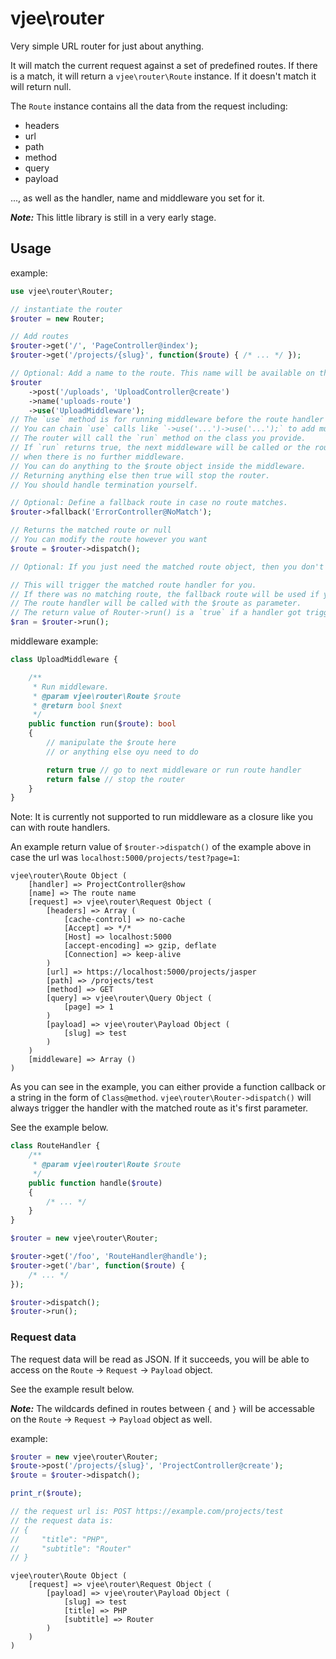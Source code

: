 # vjee\router

Very simple URL router for just about anything.

It will match the current request against a set of predefined routes.
If there is a match, it will return a `vjee\router\Route` instance.
If it doesn't match it will return null.

The `Route` instance contains all the data from the request including:

* headers
* url
* path
* method
* query
* payload

..., as well as the handler, name and middleware you set for it.

**_Note:_** This little library is still in a very early stage.

## Usage

example:

```php
use vjee\router\Router;

// instantiate the router
$router = new Router;

// Add routes
$router->get('/', 'PageController@index');
$router->get('/projects/{slug}', function($route) { /* ... */ });

// Optional: Add a name to the route. This name will be available on the route object.
$router
    ->post('/uploads', 'UploadController@create')
    ->name('uploads-route')
    ->use('UploadMiddleware');
// The `use` method is for running middleware before the route handler is called.
// You can chain `use` calls like `->use('...')->use('...');` to add multiple.
// The router will call the `run` method on the class you provide.
// If `run` returns true, the next middleware will be called or the route handler
// when there is no further middleware.
// You can do anything to the $route object inside the middleware.
// Returning anything else then true will stop the router.
// You should handle termination yourself.

// Optional: Define a fallback route in case no route matches.
$router->fallback('ErrorController@NoMatch');

// Returns the matched route or null
// You can modify the route however you want
$route = $router->dispatch();

// Optional: If you just need the matched route object, then you don't need this next method.

// This will trigger the matched route handler for you.
// If there was no matching route, the fallback route will be used if you defined it.
// The route handler will be called with the $route as parameter.
// The return value of Router->run() is a `true` if a handler got triggered, `false` if not.
$ran = $router->run();
```

middleware example:

```php
class UploadMiddleware {

    /**
     * Run middleware.
     * @param vjee\router\Route $route
     * @return bool $next
     */
    public function run($route): bool
    {
        // manipulate the $route here
        // or anything else oyu need to do

        return true // go to next middleware or run route handler
        return false // stop the router
    }
}
```

Note: It is currently not supported to run middleware as a closure like you
can with route handlers.

An example return value of `$router->dispatch()` of the example above in case
the url was `localhost:5000/projects/test?page=1`:

```
vjee\router\Route Object (
    [handler] => ProjectController@show
    [name] => The route name
    [request] => vjee\router\Request Object (
        [headers] => Array (
            [cache-control] => no-cache
            [Accept] => */*
            [Host] => localhost:5000
            [accept-encoding] => gzip, deflate
            [Connection] => keep-alive
        )
        [url] => https://localhost:5000/projects/jasper
        [path] => /projects/test
        [method] => GET
        [query] => vjee\router\Query Object (
            [page] => 1
        )
        [payload] => vjee\router\Payload Object (
            [slug] => test
        )
    )
    [middleware] => Array ()
)
```

As you can see in the example, you can either provide a function callback or a
string in the form of `Class@method`.
`vjee\router\Router->dispatch()` will always trigger the handler with
the matched route as it's first parameter.

See the example below.

```php
class RouteHandler {
    /**
     * @param vjee\router\Route $route
     */
    public function handle($route)
    {
        /* ... */
    }
}

$router = new vjee\router\Router;

$router->get('/foo', 'RouteHandler@handle');
$router->get('/bar', function($route) {
    /* ... */
});

$router->dispatch();
$router->run();
```

### Request data

The request data will be read as JSON. If it succeeds, you will be able to
access on the `Route` -> `Request` -> `Payload` object.

See the example result below.

**_Note:_** The wildcards defined in routes between `{` and `}` will be
accessable on the `Route` -> `Request` -> `Payload` object as well.

example:

```php
$router = new vjee\router\Router;
$route->post('/projects/{slug}', 'ProjectController@create');
$route = $router->dispatch();

print_r($route);

// the request url is: POST https://example.com/projects/test
// the request data is:
// {
//     "title": "PHP",
//     "subtitle": "Router"
// }
```

```
vjee\router\Route Object (
    [request] => vjee\router\Request Object (
        [payload] => vjee\router\Payload Object (
            [slug] => test
            [title] => PHP
            [subtitle] => Router
        )
    )
)
```
